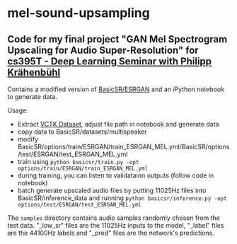 # mel-sound-upsampling
## Code for my final project "GAN Mel Spectrogram Upscaling for Audio Super-Resolution" for [cs395T - Deep Learning Seminar with Philipp Krähenbühl](https://www.philkr.net/cs395t)

Contains a modified version of [BasicSR/ESRGAN](https://github.com/xinntao/BasicSR) and an iPython notebook to generate data.

Usage: 
* Extract [VCTK Dataset](https://datashare.ed.ac.uk/handle/10283/3443), adjust file path in notebook and generate data
* copy data to BasicSR/datasets/multispeaker
* modify BasicSR/options/train/ESRGAN/train_ESRGAN_MEL.yml/BasicSR/options/test/ESRGAN/test_ESRGAN_MEL.yml
* train using `python basicsr/train.py -opt options/train/ESRGAN/train_ESRGAN_MEL.yml`
* during training, you can listen to validataion outputs (follow code in notebook)
* batch generate upscaled audio files by putting 11025Hz files into BasicSR/inference_data and running `python basicsr/inference.py -opt options/test/ESRGAN/test_ESRGAN_MEL.yml`

The `samples` directory contains audio samples randomly chosen from the test data. "\_low\_sr" files are the 11025Hz inputs to the model, "\_label" files are the 44100Hz labels and "\_pred" files are the network's predictions.
